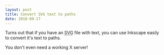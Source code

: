 ```yaml
---
layout: post
title: Convert SVG text to paths
date: 2018-09-17
---
```


Turns out that if you have an <abbr title="Scalable Vector Graphic">SVG</abbr> file with text, you can use Inkscape easily to convert it's text to paths.

You don't even need a working X server!
